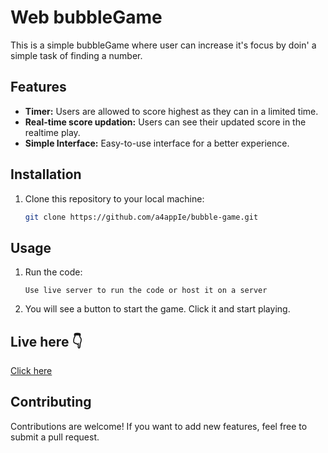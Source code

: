 # Web bubbleGame

This is a simple bubbleGame where user can increase it's focus by doin' a simple task of finding a number.

## Features

- **Timer:** Users are allowed to score highest as they can in a limited time.
- **Real-time score updation:** Users can see their updated score in the realtime play.
- **Simple Interface:** Easy-to-use interface for a better experience.

## Installation

1. Clone this repository to your local machine:

    ```bash
    git clone https://github.com/a4appIe/bubble-game.git
    ```

## Usage 

1. Run the code:

   ```Use live server to run the code or host it on a server```

2. You will see a button to start the game. Click it and start playing.

## Live here 👇
[Click here](https://a4appie.github.io/bubble-game/)

## Contributing

Contributions are welcome! If you  want to add new features, feel free to submit a pull request.

